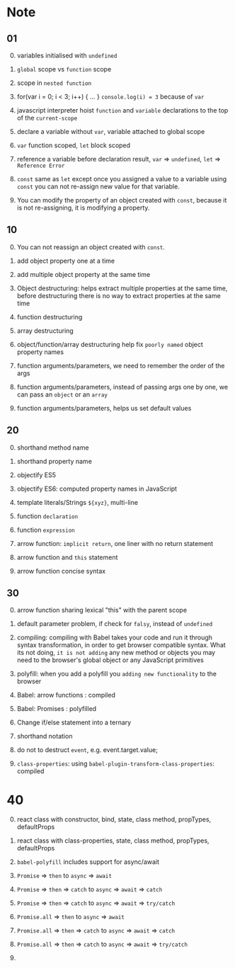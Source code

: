 # Note

## 01 
0. variables initialised with `undefined`

1. `global` scope vs `function` scope

2. scope in `nested function`

3. for(var i = 0; i < 3; i++) { ... } `console.log(i) = 3` because of `var`

4. javascript interpreter hoist `function` and `variable` declarations to the top of the `current-scope`

5. declare a variable without `var`, variable attached to global scope 

6. `var` function scoped, `let` block scoped

7. reference a variable before declaration result, `var` => `undefined`, `let` => `Reference Error`

8. `const` same as `let` except once you assigned a value to a variable using `const` you can not   re-assign new value for that variable.

9. You can modify the property of an object created with `const`, because it is not re-assigning, it is modifying a property.

## 10
0. You can not reassign an object created with `const`.

1. add object property one at a time

2. add multiple object property at the same time  

3. Object destructuring: helps extract multiple properties at the same time, before destructuring there is no way to extract properties at the same time

4. function destructuring 

5. array destructuring

6. object/function/array destructuring help fix `poorly named` object property names

7. function arguments/parameters, we need to remember the order of the args

8. function arguments/parameters, instead of passing args one by one, we can pass an `object` or an `array`

9. function arguments/parameters, helps us set default values

## 20
0. shorthand method name

1. shorthand property name

2. objectify ES5

3. objectify ES6: computed property names in JavaScript

4. template literals/Strings `${xyz}`, multi-line

5. function `declaration` 

6. function `expression`

7. arrow function: `implicit return`, one liner with no return statement

8. arrow function and `this` statement

9. arrow function concise syntax

## 30
0. arrow function sharing lexical "this" with the parent scope

1. default parameter problem, if check for `falsy`, instead of `undefined`

2. compiling: compiling with Babel takes your code and run it through syntax transformation, in order to get browser compatible syntax. What its not doing, `it is not adding` any new method or objects you may need to the browser's global object or any JavaScript primitives

3. polyfill: when you add a polyfill you `adding new functionality` to the browser

4. Babel: arrow functions : compiled

5. Babel: Promises : polyfilled

6. Change if/else statement into a ternary

7. shorthand notation

8. do not to destruct `event`, e.g. event.target.value;

9. `class-properties`: using `babel-plugin-transform-class-properties`: compiled

# 40
0. react class with constructor, bind, state, class method, propTypes, defaultProps

1. react class with class-properties, state, class method, propTypes, defaultProps

2. `babel-polyfill` includes support for async/await 

3. `Promise` => `then` to `async` => `await`

4. `Promise` => `then` => `catch` to `async` => `await` => `catch`

5. `Promise` => `then` => `catch` to `async` => `await` => `try/catch`

6. `Promise.all` => `then` to `async` => `await`

7. `Promise.all` => `then` => `catch` to `async` => `await` => `catch`

8. `Promise.all` => `then` => `catch` to `async` => `await` => `try/catch`

9. 